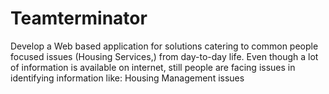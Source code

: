 # Teamterminator
Develop a Web based  application for solutions catering to common people focused issues  (Housing Services,) from day-to-day life. Even though a lot of  information is available on internet, still people are facing issues in identifying information like: Housing Management issues
